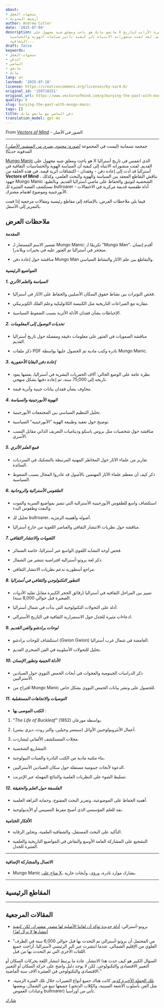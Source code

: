 ```yaml
---
about:
- متجهات العقل
- أرشيف المدونة
author: Andrew Cutler
date: '2025-07-04'
description: مانغو مانك هو باحث ومعلق شبه مجهول على X الذي وقع في حفرة الأرانب لتاريخ
  أستراليا القديم. لقد لفتت منشوراته الانتباه إلى كيفية تأثير سياسات الهوية والحساسية
  الثقافية...
draft: false
keywords:
- متجهات-العقل
- الدفن
- الماضي
- مانغو
- مانك
lang: ar
lastmod: '2025-07-10'
license: https://creativecommons.org/licenses/by-sa/4.0/
original_id: '159710251'
original_url: https://www.vectorsofmind.com/p/burying-the-past-with-mungo-manic
quality: 6
slug: burying-the-past-with-mungo-manic
tags: []
title: دفن الماضي مع مانغو مانك
translation_model: gpt-4o
---
```


*From [Vectors of Mind](https://www.vectorsofmind.com/p/burying-the-past-with-mungo-manic) - الصور في الأصل.*

---

[*[صورة: محتوى بصري من المنشور الأصلي]*](https://substackcdn.com/image/fetch/$s_!WK0p!,f_auto,q_auto:good,fl_progressive:steep/https%3A%2F%2Fsubstack-post-media.s3.amazonaws.com%2Fpublic%2Fimages%2F5d6d9e2a-8470-475f-89a2-153393dbd7ed_3233x1380.jpeg) جمجمة تسمانية (ليست في المجموعة المدفونة حديثًا)

[Mungo Manic](https://x.com/MungoManic) هو باحث ومعلق شبه مجهول على X الذي انغمس في تاريخ أستراليا القديم. لفتت منشوراته الانتباه إلى كيفية أن السياسة الهوية والحساسيات الثقافية في أستراليا قد أدت إلى إعادة دفن - وفقدان - اكتشافات أثرية قيمة. في هذه الحلقة من **Vectors of Mind** ، نناقش التقاطع المعقد بين السياسة والهوية والبحث العلمي، وكذلك جهود Mungo Manic الشخصية لتوثيق والحفاظ على ماضي أستراليا القديم. وبالطبع، نستكشف القصة المثيرة للـ bullroarer - أداة طقسية قديمة مركزية في الاحتفالات الأبورجينية وموضوع اهتمام مشترك.

فيما يلي ملاحظات العرض، بالإضافة إلى مقاطع رئيسية ومقالات مرجعية إذا قمت بالتمرير إلى الأسفل.

## ملاحظات العرض


#### المقدمة


 * تفسير الاسم المستعار لـ Mungo Manic: تكريمًا لـ "Mungo Man"، أقدم إنسان متحجر في أستراليا تم العثور عليه في بحيرات ويلاندرا.

 * مناقشة حول إعادة دفن Mungo Man والتقاطع بين علم الآثار والنشاط السياسي.




#### المواضيع الرئيسية


##### 1\. السياسة والعلم الأثري


 * فحص التوترات بين نشاط حقوق السكان الأصليين والحفاظ على الآثار في أستراليا.

 * مقارنة مع الصراعات التاريخية مثل الكنيسة الكاثوليكية وعلم الفلك الكوبرنيكي.

 * الإحباطات بشأن فقدان الأدلة الأثرية بسبب الضغوط السياسية.




##### 2\. تحديات الوصول إلى المعلومات


 * مناقشة الصعوبات في العثور على معلومات دقيقة ومفصلة حول تاريخ أستراليا القديم.

 * ذكر ملفات PDF نادرة وكتب مادية تم الحصول عليها بواسطة Mungo Manic.




##### 3\. إعادة دفن البقايا الأحفورية


 * نظرة عامة على الوضع الحالي: آلاف الحفريات البشرية في أستراليا، بعضها يعود تاريخه إلى 75,000 سنة، تم إعادة دفنها بشكل منهجي.

 * مخاوف بشأن فقدان بيانات جينية وأثرية قيمة.




##### 4\. الهوية الأبورجينية والسياسة


 * تحليل التنظيم السياسي بين المجتمعات الأبورجينية.

 * توضيح حول تعقيد وطبيعة الهوية "الأبورجينية" السياسية.

 * مناقشة حول شخصيات مثل بروس باسكو وديناميات التعريف الذاتي مقابل النسب الأسري.




##### 5\. قمع العلم الأثري


 * تقارير من علماء الآثار حول المخاطر المهنية المرتبطة بالتشكيك في السرديات السائدة.

 * ذكر كيف أن معظم علماء الآثار المهتمين بالأصول قد غادروا المجال بسبب الضغوط السياسية.




##### 6\. الطقوس الأسترالية والروحانية


 * استكشاف واسع للطقوس الأبورجينية الأسترالية التي تتميز بمواضيع السرية والموت والبعث وطقوس البدء.

 * تحليل للـ bullroarer، أصوله وأهميته الرمزية.

 * مناقشة حول نظريات الانتشار الثقافي والعناصر اللغوية من خارج أستراليا.




##### 7\. اللغويات والانتشار الثقافي


 * فحص أوجه التشابه اللغوي الواسع عبر أستراليا، خاصة الضمائر.

 * ذكر لغة بروتو-أسترالية افتراضية تنتشر من الشمال.

 * مراجع أسطورية تدعم نظريات الانتشار الثقافي.




##### 8\. التطور التكنولوجي والثقافي في أستراليا


 * تمييز بين المراحل الثقافية في أستراليا (رقائق الحجر الكبيرة مقابل تقليد الأدوات الصغيرة قبل حوالي 8,000 سنة).

 * أدلة على التحولات التكنولوجية التي بدأت في شمال أستراليا.

 * ادعاءات مثيرة للجدل حول الاستمرارية الثقافية في التاريخ الأسترالي.




##### 9\. لوحات برادشو والفن القديم


 * استكشاف للوحات برادشو (Gwion Gwion) الغامضة في شمال غرب أستراليا.

 * تحليل للتحولات الأسلوبية في الفن الصخري القديم.




##### 10\. الأدلة الجينية وتطور الإنسان


 * ذكر الدراسات الجينومية والفجوات في أبحاث الحمض النووي حول الصيادين الأستراليين.

 * اقتراح من Mungo Manic للحصول على ونشر بيانات الحمض النووي بشكل خاص.




##### 11\. التوصيات والاتجاهات المستقبلية


 * **الكتب الموصى بها** :

 1. _"The Life of Buckleaf"_ بواسطة مورغان (1852).

 2. أعمال الأنثروبولوجيين الأوائل (سبنسر وجيلين، والتر روث، ديزي بيتس).

 3. مجلات المستكشف الألماني ليشاردت.

 * المشاريع الشخصية:

 * بناء مكتبة مادية من الكتب النادرة والعينات البيولوجية.

 * الدعوة لأبحاث جينومية مستقلة حول سكان الصيادين الأستراليين.

 * تسليط الضوء على النظريات العلمية والنتائج المهملة عبر الإنترنت.




##### 12\. الفلسفة حول العلم والحقيقة


 * أهمية الحفاظ على الموضوعية، وتعزيز البحث المفتوح، وحماية النزاهة العلمية.

 * نقد للعلم المؤسسي الذي أصبح مفرط التسييس أو الأيديولوجية.




#### الأفكار الختامية


 * التأكيد على البحث المستقل، والشفافية العلمية، وتجاوز الرقابة.

 * التشجيع على المشاركة العامة الأوسع والنقاش في المواضيع التاريخية والعلمية المثيرة للجدل.




* * *

#### الاتصال والمشاركة الإضافية


 * Mungo Manic [متاح على X](https://x.com/MungoManic)، يشارك موارد نادرة، ورؤى، وأبحاث جارية.




* * *

## المقاطع الرئيسية


* * *

## المقالات المرجعية


 * بروتو-أسترالي: [أدلة جديدة تؤكد أن لغاتنا الأصلية لها مصدر مشترك، لكن كيفية انتشارها لا تزال لغزًا](https://theconversation.com/new-evidence-confirms-our-indigenous-languages-have-a-common-source-but-how-they-spread-remains-a-mystery-242576)

 * "من المحتمل أن بروتو-أسترالي تم التحدث بها قبل حوالي 6,000 سنة في الطرف العلوي من الإقليم الشمالي. عندما انتشرت عبر البر الرئيسي لأستراليا، أزاحت جميع اللغات الأخرى التي تم التحدث بها من قبل.

السؤال الكبير هو كيف حدث هذا الانتشار. عادة ما يرتبط انتشار اللغة بحركات السكان أو التغيير الاقتصادي والتكنولوجي. لكن لا يوجد دليل واضح على حركة السكان أو التغيير الاقتصادي والتكنولوجي في العشرة آلاف سنة الماضية."

 * [تلك الجملة الأخيرة كذبة.](https://www.vectorsofmind.com/i/136623669/not-a-story-the-jedi-would-tell-you) كانت هناك جميع أنواع التغييرات خلال تلك الفترة الزمنية. جميعها تنبع من الشمال، وبعضها (مثل الفن بأسلوب الأشعة السينية، والكلاب الدنجو، وعبادات الغموض bullroarer) تأتي من أوراسيا.




[شارك](https://www.vectorsofmind.com/p/burying-the-past-with-mungo-manic?action=share)